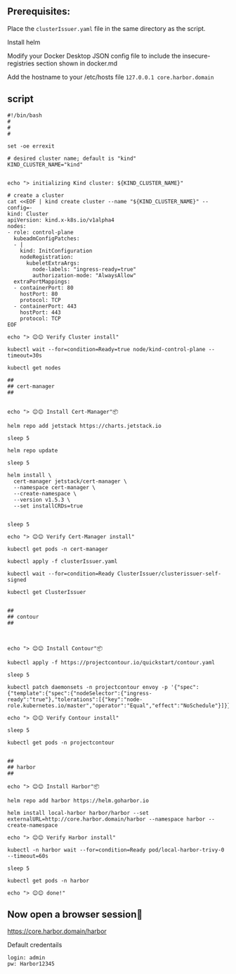 ## Prerequisites:

Place the ```clusterIssuer.yaml``` file in the same directory as the script.

Install helm

Modify your Docker Desktop JSON config file to include the insecure-registries section shown in docker.md

Add the hostname to your /etc/hosts file  ```127.0.0.1 core.harbor.domain```

## script

```
#!/bin/bash
#
# 
#

set -oe errexit

# desired cluster name; default is "kind"
KIND_CLUSTER_NAME="kind"


echo "> initializing Kind cluster: ${KIND_CLUSTER_NAME}"

# create a cluster 
cat <<EOF | kind create cluster --name "${KIND_CLUSTER_NAME}" --config=-
kind: Cluster
apiVersion: kind.x-k8s.io/v1alpha4
nodes:
- role: control-plane
  kubeadmConfigPatches:
  - |
    kind: InitConfiguration
    nodeRegistration:
      kubeletExtraArgs:
        node-labels: "ingress-ready=true"
        authorization-mode: "AlwaysAllow"
  extraPortMappings:
  - containerPort: 80
    hostPort: 80
    protocol: TCP
  - containerPort: 443
    hostPort: 443
    protocol: TCP
EOF

echo "> 😊😊 Verify Cluster install"

kubectl wait --for=condition=Ready=true node/kind-control-plane --timeout=30s

kubectl get nodes 

##
## cert-manager
##


echo "> 😊😊 Install Cert-Manager"📦

helm repo add jetstack https://charts.jetstack.io

sleep 5

helm repo update

sleep 5

helm install \
  cert-manager jetstack/cert-manager \
  --namespace cert-manager \
  --create-namespace \
  --version v1.5.3 \
  --set installCRDs=true


sleep 5

echo "> 😊😊 Verify Cert-Manager install"

kubectl get pods -n cert-manager

kubectl apply -f clusterIssuer.yaml

kubectl wait --for=condition=Ready ClusterIssuer/clusterissuer-self-signed

kubectl get ClusterIssuer


##
## contour
##



echo "> 😊😊 Install Contour"📦

kubectl apply -f https://projectcontour.io/quickstart/contour.yaml

sleep 5

kubectl patch daemonsets -n projectcontour envoy -p '{"spec":{"template":{"spec":{"nodeSelector":{"ingress-ready":"true"},"tolerations":[{"key":"node-role.kubernetes.io/master","operator":"Equal","effect":"NoSchedule"}]}}}}'

echo "> 😊😊 Verify Contour install"

sleep 5

kubectl get pods -n projectcontour


##
## harbor
##

echo "> 😊😊 Install Harbor"📦

helm repo add harbor https://helm.goharbor.io

helm install local-harbor harbor/harbor --set externalURL=http://core.harbor.domain/harbor --namespace harbor --create-namespace

echo "> 😊😊 Verify Harbor install"

kubectl -n harbor wait --for=condition=Ready pod/local-harbor-trivy-0 --timeout=60s

sleep 5

kubectl get pods -n harbor

echo "> 😊😊 done!"

```


## Now open a browser session🔧

https://core.harbor.domain/harbor


Default credentails
```
login: admin
pw: Harbor12345
```

